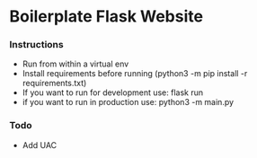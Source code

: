 # Boilerplate Flask Website

### Instructions
- Run from within a virtual env
- Install requirements before running (python3 -m pip install -r requirements.txt)
- If you want to run for development use: flask run
- if you want to run in production use: python3 -m main.py

### Todo
- Add UAC